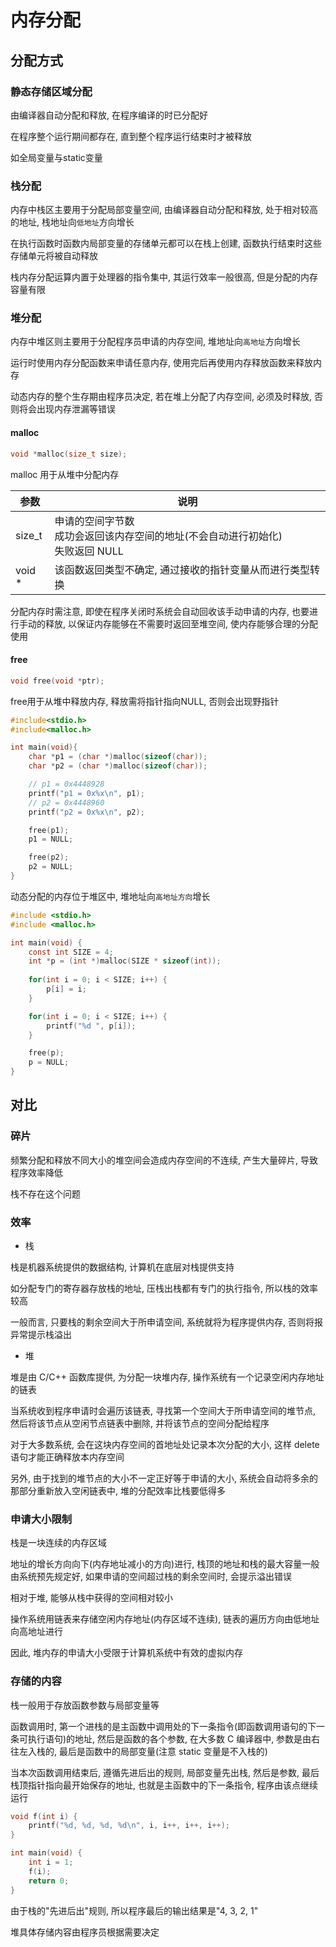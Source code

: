 <!--
 * @Description: 
 * @Version: 1.0
 * @Author: dmjcb
 * @Email:  
 * @Date: 2021-02-11 21:50:35
 * @LastEditors: dmjcb
 * @LastEditTime: 2024-08-23 20:43:37
-->

# 内存分配

## 分配方式

### 静态存储区域分配

由编译器自动分配和释放, 在程序编译的时已分配好

在程序整个运行期间都存在, 直到整个程序运行结束时才被释放

如全局变量与static变量

### 栈分配

内存中栈区主要用于分配局部变量空间, 由编译器自动分配和释放, 处于相对较高的地址, 栈地址向`低地址`方向增长

在执行函数时函数内局部变量的存储单元都可以在栈上创建, 函数执行结束时这些存储单元将被自动释放

栈内存分配运算内置于处理器的指令集中, 其运行效率一般很高, 但是分配的内存容量有限

### 堆分配

内存中堆区则主要用于分配程序员申请的内存空间, 堆地址向`高地址`方向增长

运行时使用内存分配函数来申请任意内存, 使用完后再使用内存释放函数来释放内存

动态内存的整个生存期由程序员决定, 若在堆上分配了内存空间, 必须及时释放, 否则将会出现内存泄漏等错误

#### malloc

```c
void *malloc(size_t size);
```

malloc 用于从堆中分配内存

| 参数   | 说明                                                                           |
| ------ | ----------------------------------------------------------------------------- |
| size_t | 申请的空间字节数<br>成功会返回该内存空间的地址(不会自动进行初始化)<br>失败返回 NULL |
| void * | 该函数返回类型不确定, 通过接收的指针变量从而进行类型转换                           |

分配内存时需注意, 即使在程序关闭时系统会自动回收该手动申请的内存, 也要进行手动的释放, 以保证内存能够在不需要时返回至堆空间, 使内存能够合理的分配使用

#### free

```c
void free(void *ptr);
```

free用于从堆中释放内存, 释放需将指针指向NULL, 否则会出现野指针

```c
#include<stdio.h>
#include<malloc.h>

int main(void){
    char *p1 = (char *)malloc(sizeof(char));
    char *p2 = (char *)malloc(sizeof(char));

    // p1 = 0x4448928
    printf("p1 = 0x%x\n", p1);
    // p2 = 0x4448960
    printf("p2 = 0x%x\n", p2);

    free(p1);
    p1 = NULL;

    free(p2);
    p2 = NULL;
}
```

动态分配的内存位于堆区中, 堆地址向`高地址方向`增长

```c
#include <stdio.h>
#include <malloc.h>

int main(void) {
    const int SIZE = 4;
    int *p = (int *)malloc(SIZE * sizeof(int));
    
    for(int i = 0; i < SIZE; i++) {
        p[i] = i;
    }

    for(int i = 0; i < SIZE; i++) {
        printf("%d ", p[i]);
    }

    free(p);
    p = NULL;
}
```

## 对比

### 碎片

频繁分配和释放不同大小的堆空间会造成内存空间的不连续, 产生大量碎片, 导致程序效率降低

栈不存在这个问题

### 效率

- 栈

栈是机器系统提供的数据结构, 计算机在底层对栈提供支持

如分配专门的寄存器存放栈的地址, 压栈出栈都有专门的执行指令, 所以栈的效率较高

一般而言, 只要栈的剩余空间大于所申请空间, 系统就将为程序提供内存, 否则将报异常提示栈溢出

- 堆

堆是由 C/C++ 函数库提供, 为分配一块堆内存, 操作系统有一个记录空闲内存地址的链表

当系统收到程序申请时会遍历该链表, 寻找第一个空间大于所申请空间的堆节点, 然后将该节点从空闲节点链表中删除, 并将该节点的空间分配给程序

对于大多数系统, 会在这块内存空间的首地址处记录本次分配的大小, 这样 delete 语句才能正确释放本内存空间

另外, 由于找到的堆节点的大小不一定正好等于申请的大小, 系统会自动将多余的那部分重新放入空闲链表中, 堆的分配效率比栈要低得多

### 申请大小限制

栈是一块连续的内存区域

地址的增长方向向下(内存地址减小的方向)进行, 栈顶的地址和栈的最大容量一般由系统预先规定好, 如果申请的空间超过栈的剩余空间时, 会提示溢出错误

相对于堆, 能够从栈中获得的空间相对较小

操作系统用链表来存储空闲内存地址(内存区域不连续), 链表的遍历方向由低地址向高地址进行

因此, 堆内存的申请大小受限于计算机系统中有效的虚拟内存

### 存储的内容

栈一般用于存放函数参数与局部变量等

函数调用时, 第一个进栈的是主函数中调用处的下一条指令(即函数调用语句的下一条可执行语句)的地址, 然后是函数的各个参数, 在大多数 C 编译器中, 参数是由右往左入栈的, 最后是函数中的局部变量(注意 static 变量是不入栈的)

当本次函数调用结束后, 遵循先进后出的规则, 局部变量先出栈, 然后是参数, 最后栈顶指针指向最开始保存的地址, 也就是主函数中的下一条指令, 程序由该点继续运行

```c
void f(int i) {
    printf("%d, %d, %d, %d\n", i, i++, i++, i++);
}

int main(void) {
    int i = 1;
    f(i);
    return 0;
}
```

由于栈的"先进后出"规则, 所以程序最后的输出结果是"4, 3, 2, 1"

堆具体存储内容由程序员根据需要决定
